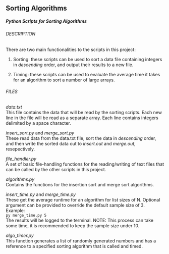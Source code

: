 ## Sorting Algorithms
##### Python Scripts for Sorting Algorithms


###### DESCRIPTION

There are two main functionalities to the scripts in this project:

1. Sorting: these scripts can be used to sort a data file containing integers
in _descending_ order, and output their results to a new file.  

2. Timing: these scripts can be used to evaluate the average time it takes for
an algorithm to sort a number of large arrays.  

###### FILES

*data.txt*  
This file contains the data that will be read by the sorting scripts. Each 
new line in the file will be read as a separate array. Each line contains
integers delimited by a space character.

*insert_sort.py* and *merge_sort.py*  
These read data from the data.txt file, sort the data in _descending_ order, 
and then write the sorted data out to *insert.out* and *merge.out*, 
resepectively. 

*file_handler.py*  
A set of basic file-handling functions for the reading/writing of text 
files that can be called by the other scripts in this project.

*algorithms.py*  
Contains the functions for the insertion sort and merge sort algorithms.

*insert_time.py* and *merge_time.py*  
These get the average runtime for an algorithm for list sizes of N. Optional
argument can be provided to override the default sample size of 3.  
  Example:  
  `py merge_time.py 5`  
  The results will be logged to the terminal. NOTE: This process can take some 
time, it is recommended to keep the sample size under 10.

*algo_timer.py*  
This function generates a list of randomly generated numbers and has a 
reference to a specified sorting algorithm that is called and timed.